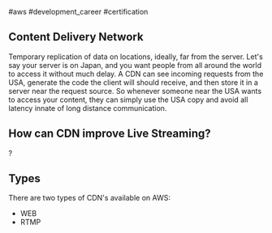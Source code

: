 #aws #development_career #certification 

## Content Delivery Network
Temporary replication of data on locations, ideally, far from the server. Let's say your server is on Japan, and you want people from all around the world to access it without much delay. A CDN can see incoming requests from the USA, generate the code the client will should receive, and then store it in a server near the request source. So whenever someone near the USA wants to access your content, they can simply use the USA copy and avoid all latency innate of long distance communication.

## How can CDN improve Live Streaming?
?
## Types
There are two types of CDN's available on AWS:
- WEB
- RTMP
